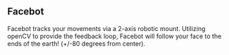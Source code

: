 Facebot
-------

Facebot tracks your movements via a 2-axis robotic mount.  Utilizing openCV to provide the feedback loop, Facebot will follow your face to the ends of the earth! (+/-80 degrees from center).  
